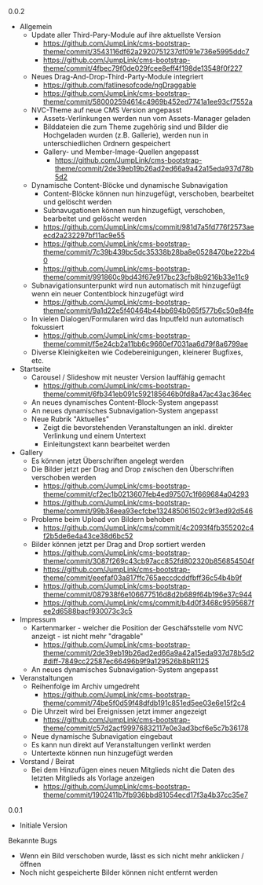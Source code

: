 0.0.2
  * Allgemein
    * Update aller Third-Pary-Module auf ihre aktuellste Version
      * https://github.com/JumpLink/cms-bootstrap-theme/commit/3543116df62a2920751237df091e736e5995ddc7
      * https://github.com/JumpLink/cms-bootstrap-theme/commit/4fbec79f0de029fcee8eff4f198de13548f0f227 
    * Neues Drag-And-Drop-Third-Party-Module integriert
      * https://github.com/fatlinesofcode/ngDraggable
      * https://github.com/JumpLink/cms-bootstrap-theme/commit/580002594614c4969b452ed7741a1ee93cf7552a
    * NVC-Theme auf neue CMS Version angepasst
      * Assets-Verlinkungen werden nun vom Assets-Manager geladen
      * Bilddateien die zum Theme zugehörig sind und Bilder die Hochgeladen wurden (z.B. Gallerie), werden nun in unterschiedlichen Ordnern gespeichert
      * Gallery- und Member-Image-Quellen angepasst
        * https://github.com/JumpLink/cms-bootstrap-theme/commit/2de39eb19b26ad2ed66a9a42a15eda937d78b5d2
    * Dynamische Content-Blöcke und dynamische Subnavigation
      * Content-Blöcke können nun hinzugefügt, verschoben, bearbeitet und gelöscht werden
      * Subnavugationen können nun hinzugefügt, verschoben, bearbeitet und gelöscht werden
      * https://github.com/JumpLink/cms/commit/981d7a5fd776f2573aeecd2a232297bf11ac9e55
      * https://github.com/JumpLink/cms-bootstrap-theme/commit/7c39b439bc5dc35338b28ba8e0528470be222b40
      * https://github.com/JumpLink/cms-bootstrap-theme/commit/991860c9bd43f67e917bc23cfb8b9216b33e11c9
    * Subnavigationsunterpunkt wird nun automatisch mit hinzugefügt wenn ein neuer Contentblock hinzugefügt wird
      * https://github.com/JumpLink/cms-bootstrap-theme/commit/9a1d22e5f40464b44bb694b065f577b6c50e84fe
    * In vielen Dialogen/Formularen wird das Inputfeld nun automatisch fokussiert
      * https://github.com/JumpLink/cms-bootstrap-theme/commit/f5e24cb2a11bb6c9660ef7031aa6d79f8a6799ae
    * Diverse Kleinigkeiten wie Codebereinigungen, kleinerer Bugfixes, etc.
  * Startseite
    * Carousel / Slideshow mit neuster Version lauffähig gemacht
      * https://github.com/JumpLink/cms-bootstrap-theme/commit/6fb341eb091c592185646b0fd8a47ac43ac364ec
    * An neues dynamisches Content-Block-System angepasst
    * An neues dynamisches Subnavigation-System angepasst
    * Neue Rubrik "Aktuelles"
      * Zeigt die bevorstehenden Veranstaltungen an inkl. direkter Verlinkung und einem Untertext
      * Einleitungstext kann bearbeitet werden
  * Gallery
    * Es können jetzt Überschriften angelegt werden
    * Die Bilder jetzt per Drag and Drop zwischen den Überschriften verschoben werden
      * https://github.com/JumpLink/cms-bootstrap-theme/commit/cf2ec1b0213607feb4ed97507c1f669684a04293
      * https://github.com/JumpLink/cms-bootstrap-theme/commit/99b36eea93ecfcbe132485061502c9f3ed92d546
    * Probleme beim Upload von Bildern behoben
      * https://github.com/JumpLink/cms/commit/4c2093f4fb355202c4f2b5de6e4a43ce38d6bc52
    * Bilder können jetzt per Drag and Drop sortiert werden
      * https://github.com/JumpLink/cms-bootstrap-theme/commit/3087f269c43cb97acc852fd802320b856854504f
      * https://github.com/JumpLink/cms-bootstrap-theme/commit/eeefaf03a817ffc765aeccdcddfbff36c54b4b9f
      * https://github.com/JumpLink/cms-bootstrap-theme/commit/087938f6e106677516d8d2b689f64b196e37c944
      * https://github.com/JumpLink/cms/commit/b4d0f3468c9595687fee2d6588bacf930073c3c5
  * Impressum
    * Kartenmarker - welcher die Position der Geschäfsstelle vom NVC anzeigt - ist nicht mehr "dragable"
      * https://github.com/JumpLink/cms-bootstrap-theme/commit/2de39eb19b26ad2ed66a9a42a15eda937d78b5d2#diff-7849cc22587ec66496b9f9a129526b8bR1125
    * An neues dynamisches Subnavigation-System angepasst
  * Veranstaltungen
    * Reihenfolge im Archiv umgedreht
      * https://github.com/JumpLink/cms-bootstrap-theme/commit/74be5f0d59f48dfdb191c851ed5ee03e6e15f2c4
    * Die Uhrzeit wird bei Ereignissen jetzt immer angezeigt
      * https://github.com/JumpLink/cms-bootstrap-theme/commit/c57d2acf99976832117e0e3ad3bcf6e5c7b36178
    * Neue dynamische Subnavigation eingebaut
    * Es kann nun direkt auf Veranstaltungen verlinkt werden
    * Untertexte können nun hinzugefügt werden
  * Vorstand / Beirat
    * Bei dem Hinzufügen eines neuen Mitglieds nicht die Daten des letzten Mitglieds als Vorlage anzeigen
      * https://github.com/JumpLink/cms-bootstrap-theme/commit/1902411b7fb936bbd81054ecd17f3a4b37cc35e7

0.0.1
  * Initiale Version

Bekannte Bugs
 * Wenn ein Bild verschoben wurde, lässt es sich nicht mehr anklicken / öffnen
 * Noch nicht gespeicherte Bilder können nicht entfernt werden